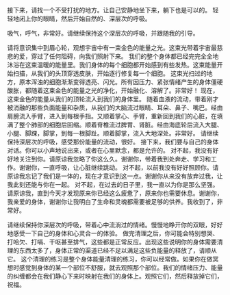 接下来，请找一个不受打扰的地方。让自己安静地坐下来，躺下也是可以的。
轻轻地闭上你的眼睛，然后开始自然的、深层次的呼吸。

吸气，呼气，非常好。请继续保持这个深层次的呼吸，并跟随我的引导。

请将意识集中到眉心轮，观想宇宙中有一束金色的能量之光。这束光带着宇宙最慈悲的爱，穿过了任何阻碍，向我们照射下来。
我们的整个身体都已经完完全全地沐浴在这束温暖的能量里。我们身体的每个细胞都开始感到有些发热。这束能量开始扫描，从我们的头顶穿透皮肤，开始逐行修复每一个细胞。
这束光扫过的地方，原本浑浊的细胞渐渐变得透亮、闪光。所有因压力、紧张情绪产生的身体僵硬酸胀，都随着这束金色的能量之光的净化，开始融化、溶解了。非常好！
现在，这束金色的能量从我们的顶轮流入到我们的身体里。
随着血液的流动，带着刚才被消融的那些负面能量和杂质，从我们的大脑流过眼睛、耳朵、鼻子、嘴巴。经由肩膀流入手臂，进入到每根手指。又顺着掌心、手臂，重新回到我们的心脏，在填满了整个肺部的细胞后回缩。顺着脊椎流过脾胃、肾脏。经由海底轮后流入大腿、小腿、脚踝，脚掌，到每一根脚趾。顺着脚掌，流入大地深处。非常好。
请继续保持深层次的呼吸，感受那份能量的流动，很好。
接下来，我们要与自己的身体对话。你可以小声地说出来，或者在心里默念，都是允许的。
对不起，我没有好好地关注到你。请原谅我忽略了你这么久。谢谢你，带着我到处奔走、学习和工作。谢谢你，一直呼吸，让心脏继续跳动。
对不起，以前我没有好好照顾你。请原谅我忘记了我们是一体的，现在才意识到这一点。谢谢你从来没有放弃过我，让我此刻还能与你在一起。
对不起，在过去的日子里，我一直以为你是那么坚强。请原谅我，直到今天才发现原来你已经这么疲惫了，原来你也需要休息。谢谢你，我亲爱的身体，谢谢你让我明白了生命和灵魂都需要被足够的供养。我收到了，非常好。

请继续保持你深层次的呼吸，带着心中流淌过的情绪。慢慢地睁开你的双眼，好好地感受一下自己的身体和心灵合一的体验。
做完清理之后，你可能会特别想哭、打哈欠、打嗝、干呕甚至排气，这些都是正常反应。出现这些说明你的身体需要清理的东西太多了，身体正常的渠道已经不足以满足这些负能量的释放了，请顺从它。
这个清理的练习是整个身体能量清理的练习，你可以经常做。如果你在做冥想时感觉到身体的某一个部位不舒服，就去观照那个部位。我们的情绪压力、能量的纠缠都会在我们静心下来时映射在我们的身体上。观照它们，然后释放掉它们，祝福。